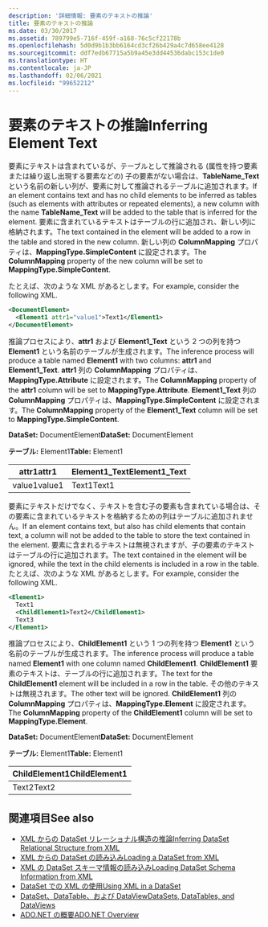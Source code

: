```yaml
---
description: '詳細情報: 要素のテキストの推論'
title: 要素のテキストの推論
ms.date: 03/30/2017
ms.assetid: 789799e5-716f-459f-a168-76c5cf22178b
ms.openlocfilehash: 5d0d9b1b3bb6164cd3cf26b429a4c7d658ee4128
ms.sourcegitcommit: ddf7edb67715a5b9a45e3dd44536dabc153c1de0
ms.translationtype: HT
ms.contentlocale: ja-JP
ms.lasthandoff: 02/06/2021
ms.locfileid: "99652212"
---
```

# <a name="inferring-element-text"></a><span data-ttu-id="85b4a-103">要素のテキストの推論</span><span class="sxs-lookup"><span data-stu-id="85b4a-103">Inferring Element Text</span></span>

<span data-ttu-id="85b4a-104">要素にテキストは含まれているが、テーブルとして推論される (属性を持つ要素または繰り返し出現する要素などの) 子の要素がない場合は、**TableName_Text** という名前の新しい列が、要素に対して推論されるテーブルに追加されます。</span><span class="sxs-lookup"><span data-stu-id="85b4a-104">If an element contains text and has no child elements to be inferred as tables (such as elements with attributes or repeated elements), a new column with the name **TableName_Text** will be added to the table that is inferred for the element.</span></span> <span data-ttu-id="85b4a-105">要素に含まれているテキストはテーブルの行に追加され、新しい列に格納されます。</span><span class="sxs-lookup"><span data-stu-id="85b4a-105">The text contained in the element will be added to a row in the table and stored in the new column.</span></span> <span data-ttu-id="85b4a-106">新しい列の **ColumnMapping** プロパティは、**MappingType.SimpleContent** に設定されます。</span><span class="sxs-lookup"><span data-stu-id="85b4a-106">The **ColumnMapping** property of the new column will be set to **MappingType.SimpleContent**.</span></span>  
  
 <span data-ttu-id="85b4a-107">たとえば、次のような XML があるとします。</span><span class="sxs-lookup"><span data-stu-id="85b4a-107">For example, consider the following XML.</span></span>  
  
```xml  
<DocumentElement>  
  <Element1 attr1="value1">Text1</Element1>  
</DocumentElement>  
```  
  
 <span data-ttu-id="85b4a-108">推論プロセスにより、**attr1** および **Element1_Text** という 2 つの列を持つ **Element1** という名前のテーブルが生成されます。</span><span class="sxs-lookup"><span data-stu-id="85b4a-108">The inference process will produce a table named **Element1** with two columns: **attr1** and **Element1_Text**.</span></span> <span data-ttu-id="85b4a-109">**attr1** 列の **ColumnMapping** プロパティは、**MappingType.Attribute** に設定されます。</span><span class="sxs-lookup"><span data-stu-id="85b4a-109">The **ColumnMapping** property of the **attr1** column will be set to **MappingType.Attribute**.</span></span> <span data-ttu-id="85b4a-110">**Element1_Text** 列の **ColumnMapping** プロパティは、**MappingType.SimpleContent** に設定されます。</span><span class="sxs-lookup"><span data-stu-id="85b4a-110">The **ColumnMapping** property of the **Element1_Text** column will be set to **MappingType.SimpleContent**.</span></span>  
  
 <span data-ttu-id="85b4a-111">**DataSet:** DocumentElement</span><span class="sxs-lookup"><span data-stu-id="85b4a-111">**DataSet:** DocumentElement</span></span>  
  
 <span data-ttu-id="85b4a-112">**テーブル:** Element1</span><span class="sxs-lookup"><span data-stu-id="85b4a-112">**Table:** Element1</span></span>  
  
|<span data-ttu-id="85b4a-113">attr1</span><span class="sxs-lookup"><span data-stu-id="85b4a-113">attr1</span></span>|<span data-ttu-id="85b4a-114">Element1_Text</span><span class="sxs-lookup"><span data-stu-id="85b4a-114">Element1_Text</span></span>|  
|-----------|--------------------|  
|<span data-ttu-id="85b4a-115">value1</span><span class="sxs-lookup"><span data-stu-id="85b4a-115">value1</span></span>|<span data-ttu-id="85b4a-116">Text1</span><span class="sxs-lookup"><span data-stu-id="85b4a-116">Text1</span></span>|  
  
 <span data-ttu-id="85b4a-117">要素にテキストだけでなく、テキストを含む子の要素も含まれている場合は、その要素に含まれているテキストを格納するための列はテーブルに追加されません。</span><span class="sxs-lookup"><span data-stu-id="85b4a-117">If an element contains text, but also has child elements that contain text, a column will not be added to the table to store the text contained in the element.</span></span> <span data-ttu-id="85b4a-118">要素に含まれるテキストは無視されますが、子の要素のテキストはテーブルの行に追加されます。</span><span class="sxs-lookup"><span data-stu-id="85b4a-118">The text contained in the element will be ignored, while the text in the child elements is included in a row in the table.</span></span> <span data-ttu-id="85b4a-119">たとえば、次のような XML があるとします。</span><span class="sxs-lookup"><span data-stu-id="85b4a-119">For example, consider the following XML.</span></span>  
  
```xml  
<Element1>  
  Text1  
  <ChildElement1>Text2</ChildElement1>  
  Text3  
</Element1>  
```  
  
 <span data-ttu-id="85b4a-120">推論プロセスにより、**ChildElement1** という 1 つの列を持つ **Element1** という名前のテーブルが生成されます。</span><span class="sxs-lookup"><span data-stu-id="85b4a-120">The inference process will produce a table named **Element1** with one column named **ChildElement1**.</span></span> <span data-ttu-id="85b4a-121">**ChildElement1** 要素のテキストは、テーブルの行に追加されます。</span><span class="sxs-lookup"><span data-stu-id="85b4a-121">The text for the **ChildElement1** element will be included in a row in the table.</span></span> <span data-ttu-id="85b4a-122">その他のテキストは無視されます。</span><span class="sxs-lookup"><span data-stu-id="85b4a-122">The other text will be ignored.</span></span> <span data-ttu-id="85b4a-123">**ChildElement1** 列の **ColumnMapping** プロパティは、**MappingType.Element** に設定されます。</span><span class="sxs-lookup"><span data-stu-id="85b4a-123">The **ColumnMapping** property of the **ChildElement1** column will be set to **MappingType.Element**.</span></span>  
  
 <span data-ttu-id="85b4a-124">**DataSet:** DocumentElement</span><span class="sxs-lookup"><span data-stu-id="85b4a-124">**DataSet:** DocumentElement</span></span>  
  
 <span data-ttu-id="85b4a-125">**テーブル:** Element1</span><span class="sxs-lookup"><span data-stu-id="85b4a-125">**Table:** Element1</span></span>  
  
|<span data-ttu-id="85b4a-126">ChildElement1</span><span class="sxs-lookup"><span data-stu-id="85b4a-126">ChildElement1</span></span>|  
|-------------------|  
|<span data-ttu-id="85b4a-127">Text2</span><span class="sxs-lookup"><span data-stu-id="85b4a-127">Text2</span></span>|  
  
## <a name="see-also"></a><span data-ttu-id="85b4a-128">関連項目</span><span class="sxs-lookup"><span data-stu-id="85b4a-128">See also</span></span>

- [<span data-ttu-id="85b4a-129">XML からの DataSet リレーショナル構造の推論</span><span class="sxs-lookup"><span data-stu-id="85b4a-129">Inferring DataSet Relational Structure from XML</span></span>](inferring-dataset-relational-structure-from-xml.md)
- [<span data-ttu-id="85b4a-130">XML からの DataSet の読み込み</span><span class="sxs-lookup"><span data-stu-id="85b4a-130">Loading a DataSet from XML</span></span>](loading-a-dataset-from-xml.md)
- [<span data-ttu-id="85b4a-131">XML の DataSet スキーマ情報の読み込み</span><span class="sxs-lookup"><span data-stu-id="85b4a-131">Loading DataSet Schema Information from XML</span></span>](loading-dataset-schema-information-from-xml.md)
- [<span data-ttu-id="85b4a-132">DataSet での XML の使用</span><span class="sxs-lookup"><span data-stu-id="85b4a-132">Using XML in a DataSet</span></span>](using-xml-in-a-dataset.md)
- [<span data-ttu-id="85b4a-133">DataSet、DataTable、および DataView</span><span class="sxs-lookup"><span data-stu-id="85b4a-133">DataSets, DataTables, and DataViews</span></span>](index.md)
- [<span data-ttu-id="85b4a-134">ADO.NET の概要</span><span class="sxs-lookup"><span data-stu-id="85b4a-134">ADO.NET Overview</span></span>](../ado-net-overview.md)
